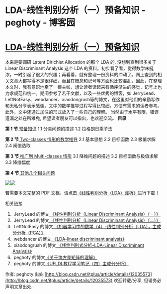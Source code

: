 
# LDA-线性判别分析（一）预备知识 - peghoty - 博客园






# [LDA-线性判别分析（一）预备知识](https://www.cnblogs.com/peghoty/p/3798537.html)

本来是要调研 Latent Dirichlet Allocation 的那个 LDA 的, 没想到查到很多关于 Linear Discriminant Analysis 这个 LDA 的资料。初步看了看，觉得数学味挺浓，一时引起了很大的兴趣；再看看，就有整理一份资料的冲动了。网上查到的相关文章大都写得不是很详细，而且在概念和记号等方面也比较混乱，因此，在整理本文时，我有意识地牵了一根主线，想让读者读起来有循序渐进的感觉，记号上也力求规范和统一。期间参考了若干文献，以及一些优秀的博客，如 JerryLead、LeftNotEasy、webdancer、xiaodongrush等的博文，在这里对他们的辛勤写作和无私分享表示感谢。文中的数学推导过程写得比较细，方便有需求的读者参考。此外，文中还通过加注的形式放入了一些自己的理解。 当然由于水平有限，错误遗漏之处在所难免, 希望读者朋友可以指出，也欢迎交流。
**目录**

**第 1 节**[
预备知识](http://blog.csdn.net/itplus/article/details/12035573)
1.1 分类问题的描述
1.2 拉格朗日乘子法

**第 2 节**[
Two-classes 情形的数学推导](http://blog.csdn.net/itplus/article/details/12038357)
2.1 基本思想
2.2 目标函数
2.3 极值求解
2.4 阀值选取

**第 3 节**[
推广到 Multi-classes 情形](http://blog.csdn.net/itplus/article/details/12038441)
3.1 降维问题的描述
3.2 目标函数与极值求解
3.3 降维幅度

**第 4 节**[
其他几个相关问题](http://blog.csdn.net/itplus/article/details/12038653)

![](http://img.blog.csdn.net/20130926101430531)![](http://img.blog.csdn.net/20130926101526468)

若需要本文完整的 PDF 文档，请点击[《线性判别分析（LDA）浅析》](http://download.csdn.net/detail/peghoty/6322919)进行下载！

相关链接
1.  JerryLead 的博文[
《线性判别分析（Linear Discriminant Analysis）（一）》](http://www.cnblogs.com/jerrylead/archive/2011/04/21/2024384.html)
2.  JerryLead 的博文[
《线性判别分析（Linear Discriminant Analysis）（二）》](http://www.cnblogs.com/jerrylead/archive/2011/04/21/2024389.html)
3.  LeftNotEasy 的博文[
《机器学习中的数学（4）-线性判别分析（LDA），主成分分析（PCA）》](http://www.cnblogs.com/LeftNotEasy/archive/2011/01/08/lda-and-pca-machine-learning.html)
4.  webdancer 的博文[
《LDA-linear discriminant analysis》](http://webdancer.is-programmer.com/2013/2/28/lda.37867.html)
5.  xiaodongrush 的博文[
《线性判别式分析-LDA-Linear Discriminant Analysis》](http://www.cnblogs.com/pangxiaodong/archive/2011/10/21/2218484.html)
6.  peghoty 的博文[《关于协方差矩阵的理解》](http://blog.csdn.net/itplus/article/details/11452743)
7.  peghoty 的博文[《UFLDL教程学习笔记（四）主成分分析》](http://blog.csdn.net/itplus/article/details/11451327)

作者: peghoty
出处:[http://blog.csdn.net/itplus/article/details/12035573](http://blog.csdn.net/itplus/article/details/12035573)
欢迎转载/分享, 但请务必声明文章出处.





